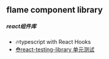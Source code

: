 ## flame component library
##### react组件库

* 🔥typescript with React Hooks
* [⛑️react-testing-library 单元测试](https://testing-library.com/docs/react-testing-library/intro)